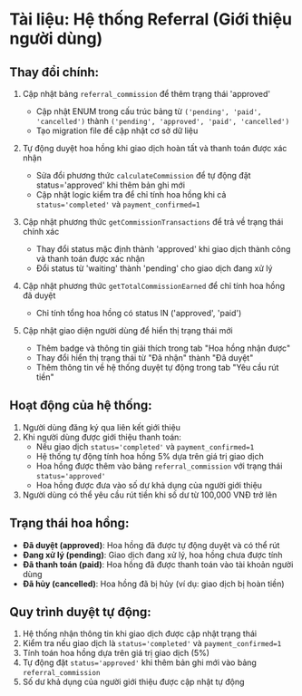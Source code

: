 # Tài liệu: Hệ thống Referral (Giới thiệu người dùng)

## Thay đổi chính:

1. Cập nhật bảng `referral_commission` để thêm trạng thái 'approved'
   - Cập nhật ENUM trong cấu trúc bảng từ `('pending', 'paid', 'cancelled')` thành `('pending', 'approved', 'paid', 'cancelled')`
   - Tạo migration file để cập nhật cơ sở dữ liệu

2. Tự động duyệt hoa hồng khi giao dịch hoàn tất và thanh toán được xác nhận
   - Sửa đổi phương thức `calculateCommission` để tự động đặt status='approved' khi thêm bản ghi mới
   - Cập nhật logic kiểm tra để chỉ tính hoa hồng khi cả `status='completed'` và `payment_confirmed=1`

3. Cập nhật phương thức `getCommissionTransactions` để trả về trạng thái chính xác
   - Thay đổi status mặc định thành 'approved' khi giao dịch thành công và thanh toán được xác nhận
   - Đổi status từ 'waiting' thành 'pending' cho giao dịch đang xử lý

4. Cập nhật phương thức `getTotalCommissionEarned` để chỉ tính hoa hồng đã duyệt
   - Chỉ tính tổng hoa hồng có status IN ('approved', 'paid')

5. Cập nhật giao diện người dùng để hiển thị trạng thái mới
   - Thêm badge và thông tin giải thích trong tab "Hoa hồng nhận được"
   - Thay đổi hiển thị trạng thái từ "Đã nhận" thành "Đã duyệt"
   - Thêm thông tin về hệ thống duyệt tự động trong tab "Yêu cầu rút tiền"

## Hoạt động của hệ thống:

1. Người dùng đăng ký qua liên kết giới thiệu
2. Khi người dùng được giới thiệu thanh toán:
   - Nếu giao dịch `status='completed'` và `payment_confirmed=1`
   - Hệ thống tự động tính hoa hồng 5% dựa trên giá trị giao dịch
   - Hoa hồng được thêm vào bảng `referral_commission` với trạng thái `status='approved'`
   - Hoa hồng được đưa vào số dư khả dụng của người giới thiệu
3. Người dùng có thể yêu cầu rút tiền khi số dư từ 100,000 VNĐ trở lên

## Trạng thái hoa hồng:
- **Đã duyệt (approved)**: Hoa hồng đã được tự động duyệt và có thể rút
- **Đang xử lý (pending)**: Giao dịch đang xử lý, hoa hồng chưa được tính
- **Đã thanh toán (paid)**: Hoa hồng đã được thanh toán vào tài khoản người dùng
- **Đã hủy (cancelled)**: Hoa hồng đã bị hủy (ví dụ: giao dịch bị hoàn tiền)

## Quy trình duyệt tự động:
1. Hệ thống nhận thông tin khi giao dịch được cập nhật trạng thái
2. Kiểm tra nếu giao dịch là `status='completed'` và `payment_confirmed=1`
3. Tính toán hoa hồng dựa trên giá trị giao dịch (5%)
4. Tự động đặt `status='approved'` khi thêm bản ghi mới vào bảng `referral_commission`
5. Số dư khả dụng của người giới thiệu được cập nhật tự động
